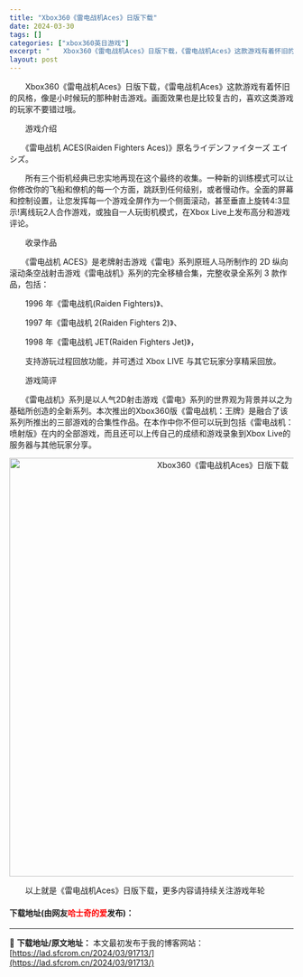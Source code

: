 ```yaml
---
title: "Xbox360《雷电战机Aces》日版下载"
date: 2024-03-30
tags: []
categories: ["xbox360英日游戏"]
excerpt: "　　Xbox360《雷电战机Aces》日版下载，《雷电战机Aces》这款游戏有着怀旧的风格，像是小时候玩的那种射击游戏。画面效果也是比较复古的，喜欢这类游戏的玩家不要错过哦。 　　游戏介绍 　　《雷电战机 ACES(Raiden Fighters Aces)》原名ライデンファイターズ エイシズ。 　&hellip;"
layout: post
---
```


 <p>　　Xbox360《雷电战机Aces》日版下载，《雷电战机Aces》这款游戏有着怀旧的风格，像是小时候玩的那种射击游戏。画面效果也是比较复古的，喜欢这类游戏的玩家不要错过哦。</p> <p>　　游戏介绍</p> <p>　　《雷电战机 ACES(Raiden Fighters Aces)》原名ライデンファイターズ エイシズ。</p> <p>　　所有三个街机经典已忠实地再现在这个最终的收集。一种新的训练模式可以让你修改你的飞船和僚机的每一个方面，跳跃到任何级别，或者慢动作。全面的屏幕和控制设置，让您发挥每一个游戏全屏作为一个侧面滚动，甚至垂直上旋转4:3显示!离线玩2人合作游戏，或独自一人玩街机模式，在Xbox Live上发布高分和游戏评论。</p> <p>　　收录作品</p> <p>　　《雷电战机 ACES》是老牌射击游戏《雷电》系列原班人马所制作的 2D 纵向滚动条空战射击游戏《雷电战机》系列的完全移植合集，完整收录全系列 3 款作品，包括：</p> <p>　　1996 年《雷电战机(Raiden Fighters)》、</p> <p>　　1997 年《雷电战机 2(Raiden Fighters 2)》、</p> <p>　　1998 年《雷电战机 JET(Raiden Fighters Jet)》，</p> <p>　　支持游玩过程回放功能，并可透过 Xbox LIVE 与其它玩家分享精采回放。</p> <p>　　游戏简评</p> <p>　　《雷电战机》系列是以人气2D射击游戏《雷电》系列的世界观为背景并以之为基础所创造的全新系列。本次推出的Xbox360版《雷电战机：王牌》是融合了该系列所推出的三部游戏的合集性作品。在本作中你不但可以玩到包括《雷电战机：喷射版》在内的全部游戏，而且还可以上传自己的成绩和游戏录象到Xbox Live的服务器与其他玩家分享。</p> <p align="center"><img align="" border="0" src="https://lad.sfcrom.cn/wp-content/uploads/2024/03/20240330_6607d38a9d026.jpg" width="741" alt="Xbox360《雷电战机Aces》日版下载" /></p> <p>　　以上就是《雷电战机Aces》日版下载，更多内容请持续关注游戏年轮</p> <p><h4>下载地址(由网友<font color="red">哈士奇的爱</font>发布)：</h4></p> 

---
📖 **下载地址/原文地址：** 本文最初发布于我的博客网站：[https://lad.sfcrom.cn/2024/03/91713/](https://lad.sfcrom.cn/2024/03/91713/)
